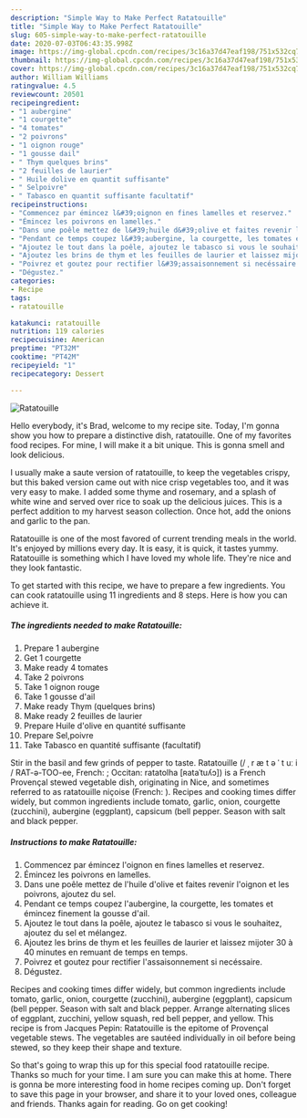 ```yaml
---
description: "Simple Way to Make Perfect Ratatouille"
title: "Simple Way to Make Perfect Ratatouille"
slug: 605-simple-way-to-make-perfect-ratatouille
date: 2020-07-03T06:43:35.998Z
image: https://img-global.cpcdn.com/recipes/3c16a37d47eaf198/751x532cq70/ratatouille-photo-principale-de-la-recette.jpg
thumbnail: https://img-global.cpcdn.com/recipes/3c16a37d47eaf198/751x532cq70/ratatouille-photo-principale-de-la-recette.jpg
cover: https://img-global.cpcdn.com/recipes/3c16a37d47eaf198/751x532cq70/ratatouille-photo-principale-de-la-recette.jpg
author: William Williams
ratingvalue: 4.5
reviewcount: 20501
recipeingredient:
- "1 aubergine"
- "1 courgette"
- "4 tomates"
- "2 poivrons"
- "1 oignon rouge"
- "1 gousse dail"
- " Thym quelques brins"
- "2 feuilles de laurier"
- " Huile dolive en quantit suffisante"
- " Selpoivre"
- " Tabasco en quantit suffisante facultatif"
recipeinstructions:
- "Commencez par émincez l&#39;oignon en fines lamelles et reservez."
- "Émincez les poivrons en lamelles."
- "Dans une poêle mettez de l&#39;huile d&#39;olive et faites revenir l&#39;oignon et les poivrons, ajoutez du sel."
- "Pendant ce temps coupez l&#39;aubergine, la courgette, les tomates et émincez finement la gousse d&#39;ail."
- "Ajoutez le tout dans la poêle, ajoutez le tabasco si vous le souhaitez, ajoutez du sel et mélangez."
- "Ajoutez les brins de thym et les feuilles de laurier et laissez mijoter 30 à 40 minutes en remuant de temps en temps."
- "Poivrez et goutez pour rectifier l&#39;assaisonnement si necéssaire."
- "Dégustez."
categories:
- Recipe
tags:
- ratatouille

katakunci: ratatouille 
nutrition: 119 calories
recipecuisine: American
preptime: "PT32M"
cooktime: "PT42M"
recipeyield: "1"
recipecategory: Dessert

---
```



![Ratatouille](https://img-global.cpcdn.com/recipes/3c16a37d47eaf198/751x532cq70/ratatouille-photo-principale-de-la-recette.jpg)

Hello everybody, it's Brad, welcome to my recipe site. Today, I'm gonna show you how to prepare a distinctive dish, ratatouille. One of my favorites food recipes. For mine, I will make it a bit unique. This is gonna smell and look delicious.

I usually make a saute version of ratatouille, to keep the vegetables crispy, but this baked version came out with nice crisp vegetables too, and it was very easy to make. I added some thyme and rosemary, and a splash of white wine and served over rice to soak up the delicious juices. This is a perfect addition to my harvest season collection. Once hot, add the onions and garlic to the pan.

Ratatouille is one of the most favored of current trending meals in the world. It's enjoyed by millions every day. It is easy, it is quick, it tastes yummy. Ratatouille is something which I have loved my whole life. They're nice and they look fantastic.


To get started with this recipe, we have to prepare a few ingredients. You can cook ratatouille using 11 ingredients and 8 steps. Here is how you can achieve it.

<!--inarticleads1-->

##### The ingredients needed to make Ratatouille:

1. Prepare 1 aubergine
1. Get 1 courgette
1. Make ready 4 tomates
1. Take 2 poivrons
1. Take 1 oignon rouge
1. Take 1 gousse d&#39;ail
1. Make ready  Thym (quelques brins)
1. Make ready 2 feuilles de laurier
1. Prepare  Huile d&#39;olive en quantité suffisante
1. Prepare  Sel,poivre
1. Take  Tabasco en quantité suffisante (facultatif)


Stir in the basil and few grinds of pepper to taste. Ratatouille (/ ˌ r æ t ə ˈ t uː i / RAT-ə-TOO-ee, French: ; Occitan: ratatolha [ʀataˈtuʎɔ]) is a French Provençal stewed vegetable dish, originating in Nice, and sometimes referred to as ratatouille niçoise (French: ). Recipes and cooking times differ widely, but common ingredients include tomato, garlic, onion, courgette (zucchini), aubergine (eggplant), capsicum (bell pepper. Season with salt and black pepper. 

<!--inarticleads2-->

##### Instructions to make Ratatouille:

1. Commencez par émincez l&#39;oignon en fines lamelles et reservez.
1. Émincez les poivrons en lamelles.
1. Dans une poêle mettez de l&#39;huile d&#39;olive et faites revenir l&#39;oignon et les poivrons, ajoutez du sel.
1. Pendant ce temps coupez l&#39;aubergine, la courgette, les tomates et émincez finement la gousse d&#39;ail.
1. Ajoutez le tout dans la poêle, ajoutez le tabasco si vous le souhaitez, ajoutez du sel et mélangez.
1. Ajoutez les brins de thym et les feuilles de laurier et laissez mijoter 30 à 40 minutes en remuant de temps en temps.
1. Poivrez et goutez pour rectifier l&#39;assaisonnement si necéssaire.
1. Dégustez.


Recipes and cooking times differ widely, but common ingredients include tomato, garlic, onion, courgette (zucchini), aubergine (eggplant), capsicum (bell pepper. Season with salt and black pepper. Arrange alternating slices of eggplant, zucchini, yellow squash, red bell pepper, and yellow. This recipe is from Jacques Pepin: Ratatouille is the epitome of Provençal vegetable stews. The vegetables are sautéed individually in oil before being stewed, so they keep their shape and texture. 

So that's going to wrap this up for this special food ratatouille recipe. Thanks so much for your time. I am sure you can make this at home. There is gonna be more interesting food in home recipes coming up. Don't forget to save this page in your browser, and share it to your loved ones, colleague and friends. Thanks again for reading. Go on get cooking!
